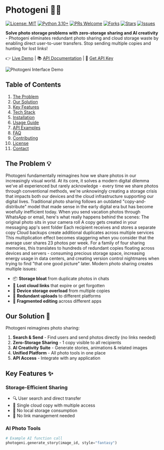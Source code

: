 # Photogeni 📸✨

[![License: MIT](https://img.shields.io/badge/License-MIT-yellow.svg)](https://opensource.org/licenses/MIT)
[![Python 3.10+](https://img.shields.io/badge/Python-3.10%2B-blue)](https://python.org)
[![PRs Welcome](https://img.shields.io/badge/PRs-welcome-brightgreen.svg)](https://github.com/shubhmrj/PhotoGraphy/pulls)
[![Forks](https://img.shields.io/github/forks/shubhmrj/PhotoGraphy?label=Forks&color=blue)](https://github.com/shubhmrj/PhotoGraphy/network/members)
[![Stars](https://img.shields.io/github/stars/shubhmrj/PhotoGraphy?label=Stars&color=yellow)](https://github.com/shubhmrj/PhotoGraphy/stargazers)
[![Issues](https://img.shields.io/github/issues/shubhmrj/PhotoGraphy?label=Issues)](https://github.com/shubhmrj/PhotoGraphy/issues)

**Solve photo storage problems with zero-storage sharing and AI creativity** - Photogeni eliminates redundant photo sharing and cloud storage waste by enabling direct user-to-user transfers. Stop sending multiple copies and hunting for lost links!

👉 [Live Demo](https://photogeni.example.com) | 📚 [API Documentation](https://docs.photogeni.example.com) | 🔑 [Get API Key](https://photogeni.example.com/api-keys)

![Photogeni Interface Demo](https://via.placeholder.com/1200x600?text=Photogeni+Showcase+GIF)

## Table of Contents
1. [The Problem](#the-problem-)
2. [Our Solution](#our-solution-)
3. [Key Features](#key-features-)
4. [Tech Stack](#tech-stack-)
5. [Installation](#installation-)
6. [Usage Guide](#usage-guide-)
7. [API Examples](#api-examples-)
8. [FAQ](#faq-)
9. [Contributing](#contributing-)
10. [License](#license-)
11. [Contact](#contact-)

## The Problem 💡
Photogeni fundamentally reimagines how we share photos in our increasingly visual world. At its core, it solves a modern digital dilemma we've all experienced but rarely acknowledge - every time we share photos through conventional methods, we're unknowingly creating a storage crisis that impacts both our devices and the cloud infrastructure supporting our digital lives.
Traditional photo sharing follows an outdated "copy-and-distribute" model that made sense in the early digital era but has become woefully inefficient today. When you send vacation photos through WhatsApp or email, here's what really happens behind the scenes:
The original photo sits in your camera roll
A copy gets created in your messaging app's sent folder
Each recipient receives and stores a separate copy
Cloud backups create additional duplicates across multiple services
This multiplication effect becomes staggering when you consider that the average user shares 23 photos per week. For a family of four sharing memories, this translates to hundreds of redundant copies floating across devices and servers - consuming precious storage space, increasing energy usage in data centers, and creating version control nightmares when trying to find "that one good picture" later.
Modern photo sharing creates multiple issues:
- 📦 **Storage bloat** from duplicate photos in chats
- 🔗 **Lost cloud links** that expire or get forgotten
- 📱 **Device storage overload** from multiple copies
- 🔄 **Redundant uploads** to different platforms
- 🧩 **Fragmented editing** across different apps

## Our Solution 🚀
Photogeni reimagines photo sharing:
1. **Search & Send** - Find users and send photos directly (no links needed)
2. **Zero-Storage Sharing** - 1 copy visible to all recipients
3. **AI Creativity Suite** - Generate stories, animations & related images
4. **Unified Platform** - All photo tools in one place
5. **API Access** - Integrate with any application

## Key Features ✨

### Storage-Efficient Sharing
- 🔍 User search and direct transfer
- 💾 Single cloud copy with multiple access
- 📲 No local storage consumption
- 🚫 No link management needed

### AI Photo Tools
```python
# Example AI function call
photogeni.generate_story(image_id, style="fantasy")